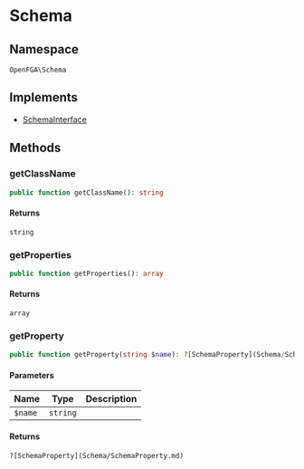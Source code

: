 # Schema


## Namespace
`OpenFGA\Schema`

## Implements
* [SchemaInterface](Schema/SchemaInterface.md)

## Methods
### getClassName

```php
public function getClassName(): string
```



#### Returns
`string` 

### getProperties

```php
public function getProperties(): array
```



#### Returns
`array` 

### getProperty

```php
public function getProperty(string $name): ?[SchemaProperty](Schema/SchemaProperty.md)
```


#### Parameters
| Name | Type | Description |
|------|------|-------------|
| `$name` | `string` |  |

#### Returns
`?[SchemaProperty](Schema/SchemaProperty.md)` 

